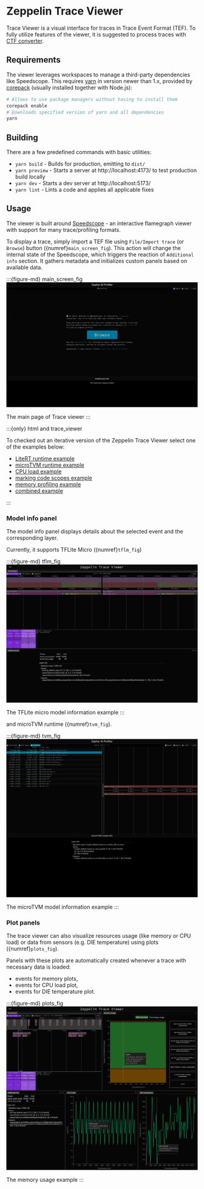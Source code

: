 # Zeppelin Trace Viewer

Trace Viewer is a visual interface for traces in Trace Event Format (TEF).
To fully utilize features of the viewer, it is suggested to process traces with [CTF converter](./ctf_to_tef.md).

## Requirements

The viewer leverages workspaces to manage a third-party dependencies like Speedscope.
This requires [yarn](https://yarnpkg.com/) in version newer than 1.x, provided by [corepack](https://github.com/nodejs/corepack#readme) (usually installed together with Node.js):
```bash
# Allows to use package managers without having to install them
corepack enable
# Downloads specified version of yarn and all dependencies
yarn
```

## Building

There are a few predefined commands with basic utilities:
- `yarn build` - Builds for production, emitting to `dist/`
- `yarn preview` - Starts a server at http://localhost:4173/ to test production build locally
- `yarn dev` - Starts a dev server at http://localhost:5173/
- `yarn lint` - Lints a code and applies all applicable fixes

## Usage

The viewer is built around [Speedscope](https://github.com/jlfwong/speedscope) - an interactive flamegraph viewer with support for many trace/profiling formats.

To display a trace, simply import a TEF file using `File/Import trace` (or `Browse`) button ({numref}`main_screen_fig`).
This action will change the internal state of the Speedscope, which triggers the reaction of `Additional info` section.
It gathers metadata and initializes custom panels based on available data.

:::{figure-md} main_screen_fig
![](./imgs/trace_viewer_main_screen.png)

The main page of Trace viewer
:::


:::{only} html and trace_viewer

To checked out an iterative version of the Zeppelin Trace Viewer select one of the examples below:
* <a href="_static/trace_viewer/index.html#profileURL=./tef_tflm_profiler.json">LiteRT runtime example</a>
* <a href="_static/trace_viewer/index.html#profileURL=./tef_tvm_profiler.json">microTVM runtime example</a>
* <a href="_static/trace_viewer/index.html#profileURL=./tef_cpu_load.json">CPU load example</a>
* <a href="_static/trace_viewer/index.html#profileURL=./tef_marking_code_scopes.json">marking code scopes example</a>
* <a href="_static/trace_viewer/index.html#profileURL=./tef_memory_profiling.json">memory profiling example</a>
* <a href="_static/trace_viewer/index.html#profileURL=./advanced.json">combined example</a>

:::

### Model info panel

The model info panel displays details about the selected event and the corresponding layer.

Currently, it supports TFLite Micro ({numref}`tflm_fig`)

:::{figure-md} tflm_fig
![](./imgs/trace_viewer_tflm_model_info.png)

The TFLite micro model information example
:::

and microTVM runtime ({numref}`tvm_fig`).

:::{figure-md} tvm_fig
![](./imgs/trace_viewer_tvm_model_info.png)

The microTVM model information example
:::

### Plot panels

The trace viewer can also visualize resources usage (like memory or CPU load) or data from sensors (e.g. DIE temperature) using plots ({numref}`plots_fig`).

Panels with these plots are automatically created whenever a trace with necessary data is loaded:
* [](memory-event) events for memory plots,
* [](cpu-load-event) events for CPU load plot,
* [](die-temp-event) events for DIE temperature plot.


:::{figure-md} plots_fig
![](./imgs/trace_viewer_memory_usage.png)

The memory usage example
:::
